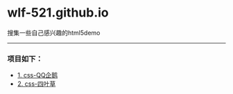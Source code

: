 # wlf-521.github.io
搜集一些自己感兴趣的html5demo
****
### 项目如下：
+ [1. css-QQ企鹅](file:///C:/Users/86151/Desktop/QQpenguin_index.html)
+ [2. css-四叶草](file:///C:/Users/86151/Desktop/Clover_index.html)
